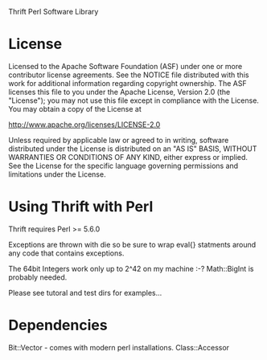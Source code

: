 Thrift Perl Software Library

License
=======

Licensed to the Apache Software Foundation (ASF) under one
or more contributor license agreements. See the NOTICE file
distributed with this work for additional information
regarding copyright ownership. The ASF licenses this file
to you under the Apache License, Version 2.0 (the
"License"); you may not use this file except in compliance
with the License. You may obtain a copy of the License at

  http://www.apache.org/licenses/LICENSE-2.0

Unless required by applicable law or agreed to in writing,
software distributed under the License is distributed on an
"AS IS" BASIS, WITHOUT WARRANTIES OR CONDITIONS OF ANY
KIND, either express or implied. See the License for the
specific language governing permissions and limitations
under the License.

Using Thrift with Perl
=====================

Thrift requires Perl >= 5.6.0

Exceptions are thrown with die so be sure to wrap eval{} statments
around any code that contains exceptions.

The 64bit Integers work only up to 2^42 on my machine :-?
Math::BigInt is probably needed.

Please see tutoral and test dirs for examples...

Dependencies
============

Bit::Vector     - comes with modern perl installations.
Class::Accessor

